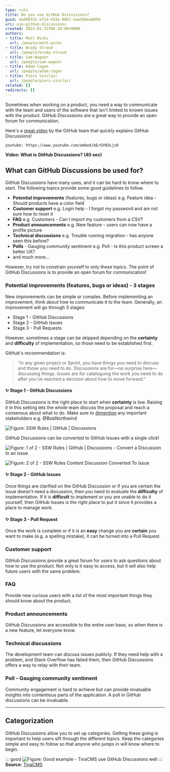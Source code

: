 ```yaml
---
type: rule
title: Do you use GitHub Discussions?
guid: 5ed09331-e71d-433e-90b7-4ae509ea0099
uri: use-github-discussions
created: 2023-01-25T06:20:09+0000
authors:
- title: Matt Wicks
  url: /people/matt-wicks
- title: Brady Stroud
  url: /people/brady-stroud
- title: Sam Wagner
  url: /people/sam-wagner
- title: Adam Cogan
  url: /people/adam-cogan
- title: Piers Sinclair
  url: /people/piers-sinclair
related: []
redirects: []
---
```


Sometimes when working on a product, you need a way to communicate with the team and users of the software that isn't limited to known issues with the product. GitHub Discussions are a great way to provide an open forum for communication. 

<!--endintro-->

Here's a [great video](https://www.youtube.com/watch?v=bErGYN3Ljz8) by the GitHub team that quickly explains GitHub Discussions!

`youtube: https://www.youtube.com/embed/bErGYN3Ljz8`

**Video: What is GitHub Discussions? (40 sec)**

## What can GitHub Discussions be used for?

GitHub Discussions have many uses, and it can be hard to know where to start. The following topics provide some good guidelines to follow.

- **Potential improvements** (features, bugs or ideas) e.g. Feature idea - Should products have a color field
- **Customer support** e.g. Login help - I forgot my password and am not sure how to reset it
- **FAQ** e.g. Customers - Can I import my customers from a CSV?
- **Product announcements** e.g. New feature - users can now have a profile picture
- **Technical discussions** e.g. Trouble running migration - has anyone seen this before?
- **Polls** - Gauging community sentiment e.g. Poll - Is this product screen a better UX?
- and much more... 

However, try not to constrain yourself to only these topics. The point of GitHub Discussions is to provide an open forum for communication!

### Potential improvements (features, bugs or ideas) - 3 stages

New improvements can be simple or complex. Before implementing an improvement, think about how to communicate it to the team. Generally, an improvement will go through 3 stages:

* Stage 1 - GitHub Discussions
* Stage 2 - GitHub Issues
* Stage 3 - Pull Requests

However, sometimes a stage can be skipped depending on the **certainty** and **difficulty** of implementation, so those need to be established first.

GitHub's recommendation is:

> "in any given project or Sprint, you have things you need to discuss and those you need to do. Discussions are for—no surprise here—discussing things. Issues are for cataloguing the work you need to do after you’ve reached a decision about how to move forward."

#### ✨ Stage 1 - GitHub Discussions

GitHub Discussions is the right place to start when **certainty** is low. Raising it in this setting lets the whole team discuss the proposal and reach a consensus about what to do. Make sure to [@mention](/when-you-use-mentions-in-a-pbi) any important stakeholders e.g. @BobNorthwind

![Figure: SSW Rules | GitHub | Discussions](https://user-images.githubusercontent.com/66365977/214453285-b074f967-a637-4968-bd0d-ce79198f8bc3.png)

GitHub Discussions can be converted to GitHub Issues with a single click! 

![Figure: 1 of 2 - SSW Rules | GitHub | Discussions - Convert a Discussion to an issue](https://user-images.githubusercontent.com/66365977/214461325-7bd47032-3b8f-4e1c-96f4-63b7ee02a64d.png)

![Figure: 2 of 2 - SSW Rules Content Discussion Converted To Issue](https://user-images.githubusercontent.com/66365977/214463615-2b27e427-93a9-4d49-ab2b-bdb06859c816.png)

#### ✨ Stage 2 - GitHub Issues

Once things are clarified on the GitHub Discussion or if you are certain the issue doesn't need a discussion, then you need to evaluate the **difficulty** of implementation. If it is **difficult** to implement or you are unable to do it yourself, then GitHub Issues is the right place to put it since it provides a place to manage work.

#### ✨ Stage 3 - Pull Request
Once the work is complete or if it is an **easy** change you are **certain** you want to make (e.g. a spelling mistake), it can be turned into a Pull Request.

### Customer support
GitHub Discussions provide a great forum for users to ask questions about how to use the product. Not only is it easy to access, but it will also help future users with the same problem.

### FAQ
Provide new curious users with a list of the most important things they should know about the product.

### Product announcements
GitHub Discussions are accessible to the entire user base, so when there is a new feature, let everyone know.

### Technical discussions
The development team can discuss issues publicly. If they need help with a problem, and Stack Overflow has failed them, then GitHub Discussions offers a way to relay with their team.

### Poll - Gauging community sentiment
Community engagement is hard to achieve but can provide invaluable insights into contentious parts of the application. A poll in GitHub discussions can be invaluable.

--- 

## Categorization
GitHub Discussions allow you to set up categories. Getting these going is important to help users sift through the different topics. Keep the categories simple and easy to follow so that anyone who jumps in will know where to begin.

::: good
![Figure: Good example - TinaCMS use GitHub Discussions well](TinaCMSDiscussions.png)
:::
**Source:** [TinaCMS](https://github.com/tinacms/tinacms/discussions)
